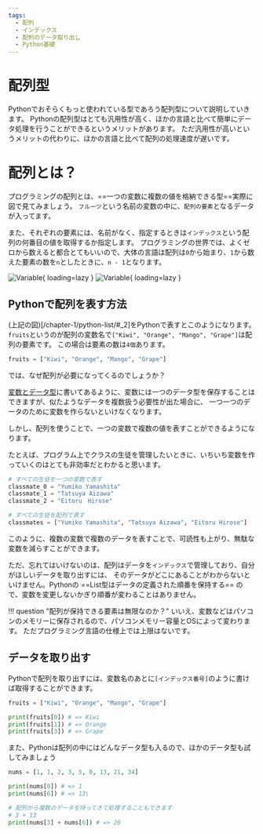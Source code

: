 ```yaml
---
tags:
  - 配列
  - インデックス
  - 配列のデータ取り出し
  - Python基礎
---
```


# 配列型

Pythonでおそらくもっと使われている型であろう配列型について説明していきます。
Pythonの配列型はとても汎用性が高く、ほかの言語と比べて簡単にデータ処理を行うことができるというメリットがあります。
ただ汎用性が高いというメリットの代わりに、ほかの言語と比べて配列の処理速度が遅いです。

# 配列とは？
プログラミングの配列とは、==一つの変数に複数の値を格納できる型==実際に図で見てみましょう。
`フルーツ`という名前の変数の中に、`配列の要素`となるデータが入ってます。

また、それぞれの要素には、名前がなく、指定するときは`インデックス`という配列の何番目の値を取得するか指定します。
プログラミングの世界では、よくゼロから数えると都合とてもいいので、大体の言語は配列は`0`から始まり、`1`から数えた要素の数を`n`としたときに、`n - 1`となります。


![Variable](/images/variable/list-variable-light-mode.png#only-light){ loading=lazy }
![Variable](/images/variable/list-variable-dark-mode.png#only-dark){ loading=lazy }

## Pythonで配列を表す方法
(上記の図)[/chapter-1/python-list/#_2]をPythonで表すとこのようになります。
`fruits`というのが配列の変数名で`["Kiwi", "Orange", "Mango", "Grape"]`は配列の要素です。
この場合は要素の数は`4個`あります。
```py
fruits = ["Kiwi", "Orange", "Mango", "Grape"]
```

では、なぜ配列が必要になってくるのでしょうか？

[変数とデータ型](/chapter-1/python-variable/)に書いてあるように、変数には一つのデータ型を保存することはできますが、似たようなデータを複数扱う必要性が出た場合に、
一つ一つのデータのために変数を作らないといけなくなります。

しかし、配列を使うことで、一つの変数で複数の値を表すことができるようになります。

たとえば、プログラム上でクラスの生徒を管理したいときに、いちいち変数を作っていくのはとても非効率だとわかると思います。
```py
# すべての生徒を一つの変数で表す
classmate_0 = "Yumiko Yamashita"
classmate_1 = "Tatsuya Aizawa"
classmate_2 = "Eitoru　Hirose"

# すべての生徒を配列で表す
classmates = ["Yumiko Yamashita", "Tatsuya Aizawa", "Eitoru Hirose"]
```
このように、複数の変数で複数のデータを表すことで、可読性も上がり、無駄な変数を減らすことができます。

ただ、忘れてはいけないのは、配列はデータを`インデックス`で管理しており、自分がほしいデータを取り出すには、
そのデータがどこにあることがわからないといけません。Pythonの ==List型はデータの定義された順番を保持する== ので、変数を変更しないかぎり順番が変わることはありません。

!!! question "配列が保持できる要素は無限なのか？"
    いいえ、変数などはパソコンのメモリーに保存されるので、パソコンメモリー容量とOSによって変わります。
    ただプログラミング言語の仕様上では上限はないです。


## データを取り出す
Pythonで配列を取り出すには、変数名のあとに`[インデックス番号]`のように書けば取得することができます。

```py
fruits = ["Kiwi", "Orange", "Mango", "Grape"]

print(fruits[0]) # => Kiwi
print(fruits[1]) # => Orange
print(fruits[3]) # => Grape
```

また、Pythonは配列の中にはどんなデータ型も入るので、ほかのデータ型も試してみましょう

```py
nums = [1, 1, 2, 3, 5, 8, 13, 21, 34]

print(nums[0]) # => 1 
print(nums[6]) # => 13\

# 配列から複数のデータを持ってきて処理することもできます
# 3 + 13
print(nums[3] + nums[6]) # => 26
```
